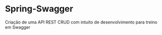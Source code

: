 # Spring-Swagger
Criação de uma API REST CRUD com intuito de desenvolvimento para treino em Swagger 
